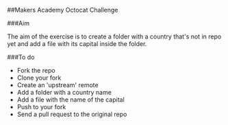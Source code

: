 ##Makers Academy Octocat Challenge

###Aim

The aim of the exercise is to create a folder with a country that's not in repo yet and add a file with its capital inside the folder.

###To do

* Fork the repo
* Clone your fork
* Create an 'upstream' remote
* Add a folder with a country name
* Add a file with the name of the capital
* Push to your fork
* Send a pull request to the original repo
